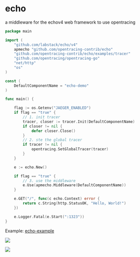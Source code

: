 # echo
a middleware for the echov4 web framework to use opentracing

```go
package main

import (
	"github.com/labstack/echo/v4"
	apmecho "github.com/opentracing-contrib/echo"
	"github.com/opentracing-contrib/echo/examples/tracer"
	"github.com/opentracing/opentracing-go"
	"net/http"
	"os"
)

const (
	DefaultComponentName = "echo-demo"
)

func main() {

	flag := os.Getenv("JAEGER_ENABLED")
	if flag == "true" {
		// 1. init tracer
		tracer, closer := tracer.Init(DefaultComponentName)
		if closer != nil {
			defer closer.Close()
		}
		// 2. ste the global tracer
		if tracer != nil {
			opentracing.SetGlobalTracer(tracer)
		}
	}

	e := echo.New()

	if flag == "true" {
		// 3. use the middleware
		e.Use(apmecho.Middleware(DefaultComponentName))
	}

	e.GET("/", func(c echo.Context) error {
		return c.String(http.StatusOK, "Hello, World!")
	})

	e.Logger.Fatal(e.Start(":1323"))
}

```

Example: [echo-example](./examples)

![](./examples/imgs/img1.jpg)

![](./examples/imgs/img2.jpg)
